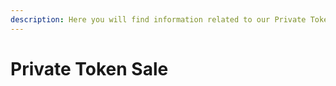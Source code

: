```yaml
---
description: Here you will find information related to our Private Token Sale events.
---
```


# Private Token Sale

